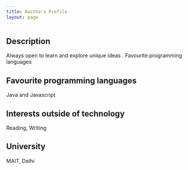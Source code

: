 ```yaml
---
title: Aastha's Profile
layout: page
---
```


## Description
Always open to learn and explore unique ideas .
Favourite programming languages

## Favourite programming languages

Java and Javascript 


## Interests outside of technology

Reading, Writing

## University

MAIT, Delhi